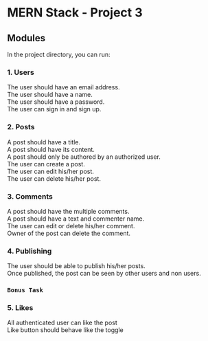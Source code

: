 # MERN Stack - Project 3

## Modules

In the project directory, you can run:

### 1. Users

The user should have an email address.\
The user should have a name.\
The user should have a password.\
The user can sign in and sign up.

### 2. Posts

A post should have a title.\
A post should have its content.\
A post should only be authored by an authorized user.\
The user can create a post.\
The user can edit his/her post.\
The user can delete his/her post.

### 3. Comments

A post should have the multiple comments.\
A post should have a text and commenter name.\
The user can edit or delete his/her comment.\
Owner of the post can delete the comment.

### 4. Publishing

The user should be able to publish his/her posts.\
Once published, the post can be seen by other users and non users.

### `Bonus Task`

### 5. Likes

All authenticated user can like the post\
Like button should behave like the toggle
